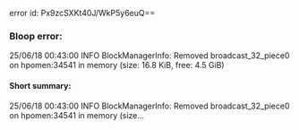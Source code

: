 error id: Px9zcSXKt40J/WkP5y6euQ==
### Bloop error:

25/06/18 00:43:00 INFO BlockManagerInfo: Removed broadcast_32_piece0 on hpomen:34541 in memory (size: 16.8 KiB, free: 4.5 GiB)
#### Short summary: 

25/06/18 00:43:00 INFO BlockManagerInfo: Removed broadcast_32_piece0 on hpomen:34541 in memory (size...